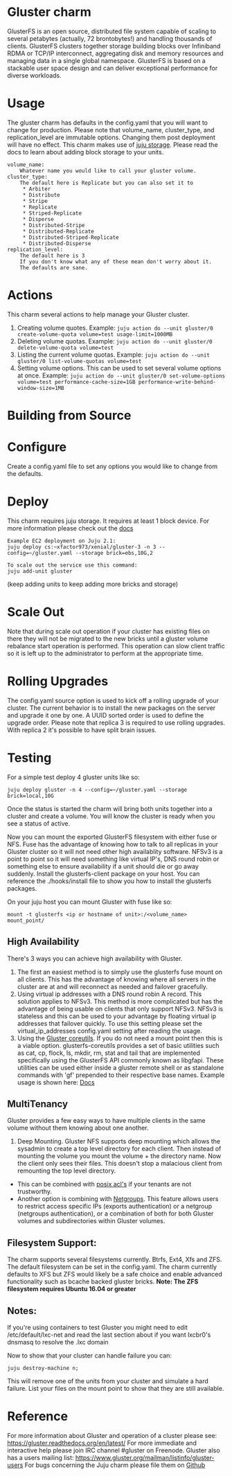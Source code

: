 # Gluster charm

GlusterFS is an open source, distributed file system capable of scaling
to several petabytes (actually, 72 brontobytes!) and handling thousands
of clients. GlusterFS clusters together storage building blocks over
Infiniband RDMA or TCP/IP interconnect, aggregating disk and memory
resources and managing data in a single global namespace. GlusterFS
is based on a stackable user space design and can deliver exceptional
performance for diverse workloads.

# Usage

The gluster charm has defaults in the config.yaml that you will want to
change for production.
Please note that volume_name, cluster_type, and replication_level are
immutable options.  Changing them post deployment will have no effect.
This charm makes use of
[juju storage](https://jujucharms.com/docs/1.25/storage).
Please read the docs to learn about adding block storage to your units.

    volume_name:
        Whatever name you would like to call your gluster volume.
    cluster_type:
        The default here is Replicate but you can also set it to
         * Arbiter
         * Distribute
         * Stripe
         * Replicate
         * Striped-Replicate
         * Disperse
         * Distributed-Stripe
         * Distributed-Replicate
         * Distributed-Striped-Replicate
         * Distributed-Disperse
    replication_level:
        The default here is 3
        If you don't know what any of these mean don't worry about it. 
        The defaults are sane.

# Actions
This charm several actions to help manage your Gluster cluster.

1. Creating volume quotes. Example:
`juju action do --unit gluster/0 create-volume-quota volume=test usage-limit=1000MB`
2. Deleting volume quotas. Example:
`juju action do --unit gluster/0 delete-volume-quota volume=test`
3. Listing the current volume quotas.  Example:
`juju action do --unit gluster/0 list-volume-quotas volume=test`
4. Setting volume options.  This can be used to set several volume options at
once.  Example:
`juju action do --unit gluster/0 set-volume-options volume=test performance-cache-size=1GB performance-write-behind-window-size=1MB`

# Building from Source

# Configure
Create a config.yaml file to set any options you would like to change from the defaults.

# Deploy
This charm requires juju storage. It requires at least 1 block device.
For more information please check out the 
[docs](https://jujucharms.com/docs/stable/charms-storage)

    Example EC2 deployment on Juju 2.1:
    juju deploy cs:~xfactor973/xenial/gluster-3 -n 3 --config=~/gluster.yaml --storage brick=ebs,10G,2

    To scale out the service use this command:
    juju add-unit gluster

(keep adding units to keep adding more bricks and storage)

# Scale Out
Note that during scale out operation if your cluster has existing files on
there they will not be migrated to the new bricks until a gluster volume
rebalance start operation is performed. This operation can slow client traffic
so it is left up to the administrator to perform at the appropriate time.

# Rolling Upgrades
The config.yaml source option is used to kick off a rolling upgrade of your
cluster. The current behavior is to install the new packages on the server
and upgrade it one by one.  A UUID sorted order is used to define the 
upgrade order.  Please note that replica 3 is required to use rolling
upgrades.  With replica 2 it's possible to have split brain issues.

# Testing
For a simple test deploy 4 gluster units like so:

    juju deploy gluster -n 4 --config=~/gluster.yaml --storage brick=local,10G

Once the status is started the charm will bring both units together into a
cluster and create a volume. You will know the cluster is ready when you see
a status of active.

Now you can mount the exported GlusterFS filesystem with either fuse or NFS.
Fuse has the advantage of knowing how to talk to all replicas in your Gluster
cluster so it will not need other high availablity software.  NFSv3 is a
point to point so it will need something like virtual IP's, DNS round
robin or something else to ensure availability if a unit should die or
go away suddenly. Install the glusterfs-client package on your host.
You can reference the ./hooks/install file to show you how to install
the glusterfs packages.

On your juju host you can mount Gluster with fuse like so:

    mount -t glusterfs <ip or hostname of unit>:/<volume_name> mount_point/

## High Availability
There's 3 ways you can achieve high availability with Gluster.

1. The first an easiest method is to simply use the glusterfs fuse mount on all
clients.  This has the advantage of knowing where all servers in the cluster
are at and will reconnect as needed and failover gracefully.
2. Using virtual ip addresses with a DNS round robin A record.  This solution
applies to NFSv3.  This method is more complicated but has the advantage of
being usable on clients that only support NFSv3.  NFSv3 is stateless and
this can be used to your advantage by floating virtual ip addresses that
failover quickly.  To use this setting please set the virtual_ip_addresses
config.yaml setting after reading the usage.
3. Using the 
[Gluster coreutils](https://github.com/gluster/glusterfs-coreutils).
If you do not need a mount point then this is a viable option.
glusterfs-coreutils provides a set of basic utilities such as cat, cp, flock,
ls, mkdir, rm, stat and tail that are implemented specifically using the
GlusterFS API commonly known as libgfapi. These utilities can be used either
inside a gluster remote shell or as standalone commands with 'gf' prepended to
their respective base names. Example usage is shown here:
[Docs](https://gluster.readthedocs.io/en/latest/Administrator%20Guide/GlusterFS%20Coreutils/)

## MultiTenancy

Gluster provides a few easy ways to have multiple clients in the same volume
without them knowing about one another.
1. Deep Mounting.  Gluster NFS supports deep mounting which allows the sysadmin
to create a top level directory for each client.  Then instead of mounting the
volume you mount the volume + the directory name.  Now the client only sees
their files.  This doesn't stop a malacious client from remounting the top
level directory.
  * This can be combined with [posix acl's](https://gluster.readthedocs.io/en/latest/Administrator%20Guide/Access%20Control%20Lists/) if your tenants are not trustworthy.
  * Another option is combining with [Netgroups](https://gluster.readthedocs.io/en/latest/Administrator%20Guide/Export%20And%20Netgroup%20Authentication/).
  This feature allows users to restrict access specific IPs
  (exports authentication) or a netgroup (netgroups authentication),
  or a combination of both for both Gluster volumes and subdirectories within
  Gluster volumes.

## Filesystem Support:
The charm supports several filesystems currently.  Btrfs, Ext4, Xfs and ZFS. The
default filesystem can be set in the config.yaml.  The charm currently defaults
to XFS but ZFS would likely be a safe choice and enable advanced functionality
such as bcache backed gluster bricks.
**Note: The ZFS filesystem requires Ubuntu 16.04 or greater**

## Notes:
If you're using containers to test Gluster you might need to edit
/etc/default/lxc-net and read the last section about if you want lxcbr0's
dnsmasq to resolve the .lxc domain

Now to show that your cluster can handle failure you can:

    juju destroy-machine n;

This will remove one of the units from your cluster and simulate a hard
failure.  List your files on the mount point to show that they are
still available.  

# Reference
For more information about Gluster and operation of a cluster please
see: https://gluster.readthedocs.org/en/latest/
For more immediate and interactive help please join
IRC channel #gluster on Freenode.
Gluster also has a users mailing list:
https://www.gluster.org/mailman/listinfo/gluster-users
For bugs concerning the Juju charm please file them on
[Github](https://github.com/cholcombe973/gluster-charm/tree/master)
